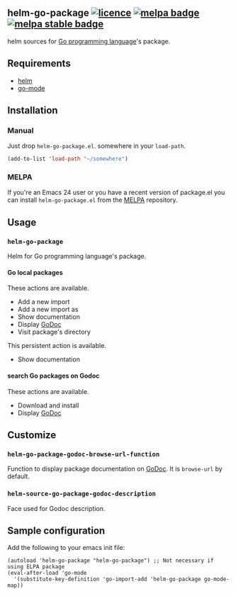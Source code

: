 ## helm-go-package [![licence][gplv3-badge]][gplv3-link] [![melpa badge][melpa-badge]][melpa-link] [![melpa stable badge][melpa-stable-badge]][melpa-stable-link]

helm sources for [Go programming language](http://golang.org/)'s package.

## Requirements

- [helm][helm]
- [go-mode][go-mode]

## Installation

### Manual

Just drop `helm-go-package.el`. somewhere in your `load-path`.

```lisp
(add-to-list 'load-path "~/somewhere")
```

### MELPA

If you're an Emacs 24 user or you have a recent version of package.el
you can install `helm-go-package.el` from the [MELPA](http://melpa.milkbox.net/) repository.

## Usage

### `helm-go-package`

Helm for Go programming language's package.

#### Go local packages

These actions are available.

* Add a new import
* Add a new import as
* Show documentation
* Display [GoDoc][godoc]
* Visit package's directory

This persistent action is available.

* Show documentation

#### search Go packages on Godoc

These actions are available.

* Download and install
* Display [GoDoc][godoc]

## Customize

### `helm-go-package-godoc-browse-url-function`

Function to display package documentation on [GoDoc][godoc]. It is `browse-url` by default.

### `helm-source-go-package-godoc-description`

Face used for Godoc description.

## Sample configuration

Add the following to your emacs init file:

    (autoload 'helm-go-package "helm-go-package") ;; Not necessary if using ELPA package
    (eval-after-load 'go-mode
      '(substitute-key-definition 'go-import-add 'helm-go-package go-mode-map))

[godoc]:http://godoc.org/
[helm]:https://github.com/emacs-helm/helm
[go-mode]:https://github.com/dominikh/go-mode.el
[travis-badge]: https://travis-ci.org/yasuyk/helm-go-package.svg
[travis-link]: https://travis-ci.org/yasuyk/helm-go-package
[melpa-link]: http://melpa.org/#/helm-go-package
[melpa-stable-link]: http://stable.melpa.org/#/helm-go-package
[melpa-badge]: http://melpa.org/packages/helm-go-package-badge.svg
[melpa-stable-badge]: http://stable.melpa.org/packages/helm-go-package-badge.svg
[gplv3-badge]:http://img.shields.io/badge/license-GPLv3-blue.svg
[gplv3-link]:https://www.gnu.org/copyleft/gpl.html
